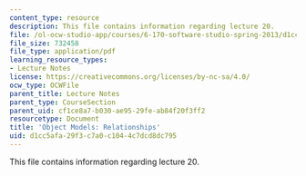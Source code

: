 ```yaml
---
content_type: resource
description: This file contains information regarding lecture 20.
file: /ol-ocw-studio-app/courses/6-170-software-studio-spring-2013/d1cc5afa29f3c7a0c1044c7dcd8dc795_MIT6_170S13_20-objt-mdl-rel.pdf
file_size: 732458
file_type: application/pdf
learning_resource_types:
- Lecture Notes
license: https://creativecommons.org/licenses/by-nc-sa/4.0/
ocw_type: OCWFile
parent_title: Lecture Notes
parent_type: CourseSection
parent_uid: cf1ce8a7-b030-ae95-29fe-ab84f20f3ff2
resourcetype: Document
title: 'Object Models: Relationships'
uid: d1cc5afa-29f3-c7a0-c104-4c7dcd8dc795
---
```

This file contains information regarding lecture 20.